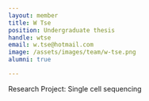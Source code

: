 ```yaml
---
layout: member
title: W Tse
position: Undergraduate thesis
handle: wtse
email: w.tse@hotmail.com
image: /assets/images/team/w-tse.png
alumni: true

---
```


Research Project: Single cell sequencing